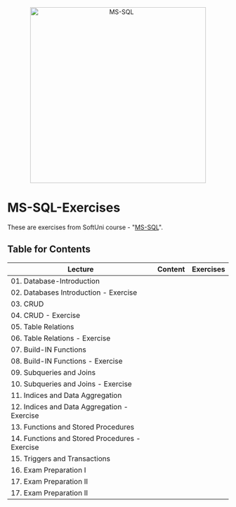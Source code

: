 <div margin=auto align="center">
<img src="https://www.sqlservertutorial.net/wp-content/uploads/sql-server-tutorial.svg" alt="MS-SQL" width="400"  /> 
  </div>

# MS-SQL-Exercises
These are exercises from SoftUni course - "[MS-SQL](https://softuni.bg/trainings/3530/html-and-css-september-2021/internal)".

## Table for Contents

Lecture | Content | Exercises
------------ | ------------- | -------------
01. Database-Introduction | |
02. Databases Introduction - Exercise | |
03. CRUD | |
04. CRUD - Exercise | |
05. Table Relations | |
06. Table Relations - Exercise | |
07. Build-IN Functions | |
08. Build-IN Functions - Exercise | |
09. Subqueries and Joins| |
10. Subqueries and Joins - Exercise | |
11. Indices and Data Aggregation | |
12. Indices and Data Aggregation - Exercise| |
13. Functions and Stored Procedures | |
14. Functions and Stored Procedures - Exercise | |
15. Triggers and Transactions | |
16. Exam Preparation I | |
17. Exam Preparation II | |
17. Exam Preparation II | |
